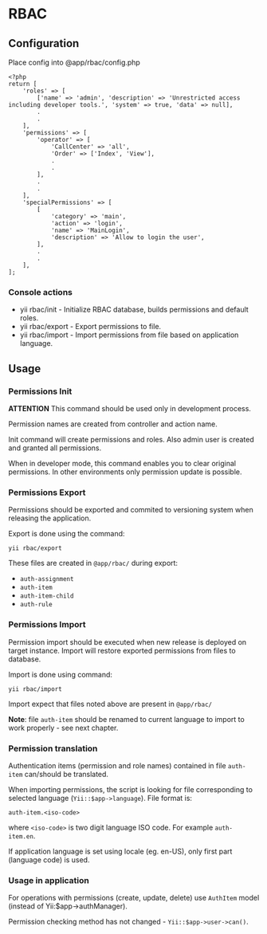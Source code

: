 # RBAC

## Configuration

Place config into @app/rbac/config.php

```
<?php
return [
    'roles' => [
        ['name' => 'admin', 'description' => 'Unrestricted access including developer tools.', 'system' => true, 'data' => null],
        .
        .
    ],
    'permissions' => [
        'operator' => [
            'CallCenter' => 'all',
            'Order' => ['Index', 'View'],
            .
            .
        ],
        .
        .
    ],
    'specialPermissions' => [
        [
            'category' => 'main',
            'action' => 'login',
            'name' => 'MainLogin',
            'description' => 'Allow to login the user',
        ],
        .
        .
    ],
];
```

### Console actions

* yii rbac/init - Initialize RBAC database, builds permissions and default roles. 
* yii rbac/export - Export permissions to file.
* yii rbac/import - Import permissions from file based on application language.

## Usage

### Permissions Init

**ATTENTION** This command should be used only in development process. 

Permission names are created from controller and action name.

Init command will create permissions and roles.
Also admin user is created and granted all permissions.

When in developer mode, this command enables you to clear original permissions. 
In other environments only permission update is possible.

### Permissions Export

Permissions should be exported and commited to versioning system when releasing the application. 

Export is done using the command:
```
yii rbac/export
```

These files are created in `@app/rbac/` during export:
* `auth-assignment`
* `auth-item`
* `auth-item-child`
* `auth-rule`

### Permissions Import

Permission import should be executed when new release is deployed on target instance. 
Import will restore exported permissions from files to database.

Import is done using command:
```
yii rbac/import
```

Import expect that files noted above are present in `@app/rbac/`

**Note**: file `auth-item` should be renamed to current language to import to work properly - see next chapter. 

### Permission translation

Authentication items (permission and role names) contained in file `auth-item` can/should be translated.

When importing permissions, the script is looking for file corresponding to selected 
language (`Yii::$app->language`). File format is:
```
auth-item.<iso-code>
```
where `<iso-code>` is two digit language ISO code. For example `auth-item.en`. 

If application language is set using locale (eg. en-US), only first part (language code) is used.

### Usage in application

For operations with permissions (create, update, delete) use `AuthItem` model (instead of Yii:$app->authManager).

Permission checking method has not changed - `Yii::$app->user->can()`.